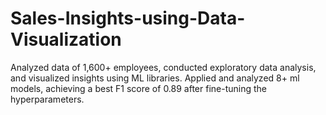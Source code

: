# Sales-Insights-using-Data-Visualization
Analyzed data of 1,600+ employees, conducted exploratory data analysis, and visualized insights using ML libraries. Applied and analyzed 8+ ml models, achieving a best F1 score of 0.89 after fine-tuning the hyperparameters.
